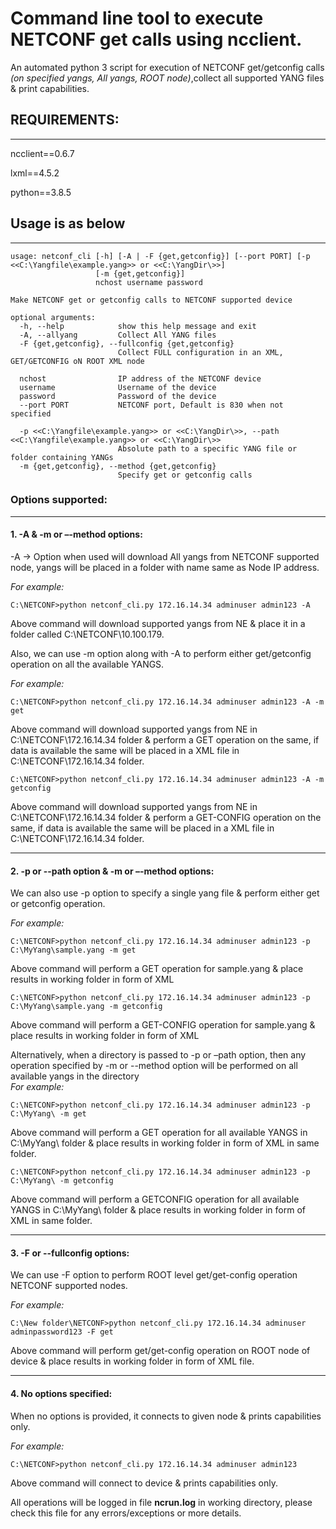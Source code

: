 # Command line tool to execute NETCONF get calls using ncclient. 

An automated python 3 script for execution of NETCONF get/getconfig calls *(on specified yangs, All yangs, ROOT node)*,collect all supported YANG files & print capabilities.

## REQUIREMENTS:
***
ncclient==0.6.7

lxml==4.5.2

python==3.8.5


## Usage is as below
---
```>python netconf_cli.py -h
usage: netconf_cli [-h] [-A | -F {get,getconfig}] [--port PORT] [-p <<C:\Yangfile\example.yang>> or <<C:\YangDir\>>]
                   [-m {get,getconfig}]
                   nchost username password

Make NETCONF get or getconfig calls to NETCONF supported device

optional arguments:
  -h, --help            show this help message and exit
  -A, --allyang         Collect All YANG files
  -F {get,getconfig}, --fullconfig {get,getconfig}
                        Collect FULL configuration in an XML, GET/GETCONFIG oN ROOT XML node

  nchost                IP address of the NETCONF device
  username              Username of the device
  password              Password of the device
  --port PORT           NETCONF port, Default is 830 when not specified

  -p <<C:\Yangfile\example.yang>> or <<C:\YangDir\>>, --path <<C:\Yangfile\example.yang>> or <<C:\YangDir\>>
                        Absolute path to a specific YANG file or folder containing YANGs
  -m {get,getconfig}, --method {get,getconfig}
                        Specify get or getconfig calls
 ```
 
### Options supported:
---

#### 1. -A & -m or –-method options:

-A -> Option when used will download All yangs from NETCONF supported node, yangs will be placed in a folder with name same as Node IP address.

*For example:*

```C:\NETCONF>python netconf_cli.py 172.16.14.34 adminuser admin123 -A```

Above command will download supported yangs from NE & place it in a folder called C:\NETCONF\10.100.179.	

Also, we can use -m option along with -A to perform either get/getconfig operation on all the available YANGS.

*For example:*

```C:\NETCONF>python netconf_cli.py 172.16.14.34 adminuser admin123 -A -m get```

Above command will download supported yangs from NE in C:\NETCONF\172.16.14.34 folder & perform a GET operation on the same, if data is available the same will be placed in a XML file in C:\NETCONF\172.16.14.34 folder.

```C:\NETCONF>python netconf_cli.py 172.16.14.34 adminuser admin123 -A -m getconfig```

Above command will download supported yangs from NE in C:\NETCONF\172.16.14.34 folder & perform a GET-CONFIG operation on the same, if data is available the same will be placed in a XML file in C:\NETCONF\172.16.14.34 folder.

---

#### 2. -p or --path option & -m or –-method options:

We can also use -p option to specify a single yang file & perform either get or getconfig operation.

*For example:*

```C:\NETCONF>python netconf_cli.py 172.16.14.34 adminuser admin123 -p C:\MyYang\sample.yang -m get```

Above command will perform a GET operation for sample.yang & place results in working folder in form of XML

```C:\NETCONF>python netconf_cli.py 172.16.14.34 adminuser admin123 -p C:\MyYang\sample.yang -m getconfig```

Above command will perform a GET-CONFIG operation for sample.yang & place results in working folder in form of XML

Alternatively, when a directory is passed to -p or –path option, then any operation specified by -m or --method option will be performed on all available yangs in the directory  
*For example:*

 ```C:\NETCONF>python netconf_cli.py 172.16.14.34 adminuser admin123 -p C:\MyYang\ -m get```
 
Above command will perform a GET operation for all available YANGS in C:\MyYang\ folder & place results in working folder in form of XML in same folder.

 ```C:\NETCONF>python netconf_cli.py 172.16.14.34 adminuser admin123 -p C:\MyYang\ -m getconfig```
 
Above command will perform a GETCONFIG operation for all available YANGS in C:\MyYang\ folder & place results in working folder in form of XML in same folder.

---

#### 3. -F or --fullconfig options:

We can use -F option to perform ROOT level get/get-config operation NETCONF supported nodes.

*For example:*

```C:\New folder\NETCONF>python netconf_cli.py 172.16.14.34 adminuser adminpassword123 -F get```

Above command will perform get/get-config operation on ROOT node of device & place results in working folder in form of XML file.

---

#### 4. No options specified:

When no options is provided, it connects to given node & prints capabilities only.

*For example:*

```C:\NETCONF>python netconf_cli.py 172.16.14.34 adminuser admin123```

Above command will connect to device & prints capabilities only.


All operations will be logged in file **ncrun.log** in working directory, please check this file for any errors/exceptions or more details.
